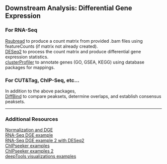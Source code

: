
## Downstream Analysis: Differential Gene Expression  

### For RNA-Seq  
<a href="https://bioconductor.org/packages/release/bioc/html/Rsubread.html">Rsubread</a> to produce a count matrix from provided .bam files using featureCounts (if matrix not already created).   
<a href="https://bioconductor.org/packages/release/bioc/html/DESeq2.html">DESeq2</a> to process the count matrix and produce differential gene expression statistics.   
<a href="https://bioconductor.org/packages/release/bioc/html/clusterProfiler.html">clusterProfiler</a> to annotate genes (GO, GSEA, KEGG) using database packages for mappings.   
  
### For CUT&Tag, ChIP-Seq, etc...  
In addition to the above packages,  
<a href="https://bioconductor.org/packages/release/bioc/html/DiffBind.html">DiffBind</a> to compare peaksets, determine overlaps, and establish consensus peaksets.  

___  
### Additional Resources  
<a href="https://hbctraining.github.io/DGE_workshop/lessons/02_DGE_count_normalization.html">Normalization and DGE</a>  
<a href="https://bioconductor.org/packages/release/bioc/vignettes/DESeq2/inst/doc/DESeq2.html">RNA-Seq DGE example</a>  
<a href="https://master.bioconductor.org/packages/release/workflows/vignettes/rnaseqGene/inst/doc/rnaseqGene.html">RNA-Seq DGE example 2 with DESeq2</a>  
<a href="http://bioconductor.org/packages/devel/bioc/vignettes/ChIPseeker/inst/doc/ChIPseeker.html">ChIPseeker examples</a>  
<a href="https://hbctraining.github.io/In-depth-NGS-Data-Analysis-Course/sessionV/lessons/12_annotation_functional_analysis.html">ChIPseeker examples 2</a>  
<a href="https://hbctraining.github.io/Intro-to-ChIPseq-flipped/lessons/09_data_visualization.html">deepTools visualizations examples</a>  

